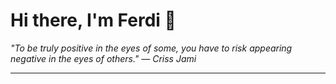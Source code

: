 <h1>Hi there, I'm Ferdi 👋</h1>

<p><em>
  "To be truly positive in the eyes of some, you have to risk appearing negative in the eyes of others." — Criss Jami
</em></p>

---
